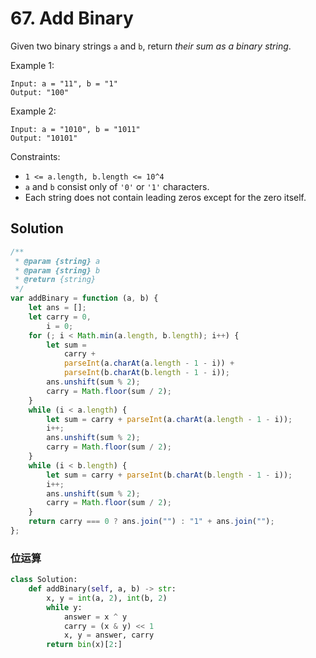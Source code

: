 # 67. Add Binary

Given two binary strings `a` and `b`, return _their sum as a binary string_.

Example 1:

```
Input: a = "11", b = "1"
Output: "100"
```

Example 2:

```
Input: a = "1010", b = "1011"
Output: "10101"
```

Constraints:

-   `1 <= a.length, b.length <= 10^4`
-   `a` and `b` consist only of `'0'` or `'1'` characters.
-   Each string does not contain leading zeros except for the zero itself.

## Solution

```js
/**
 * @param {string} a
 * @param {string} b
 * @return {string}
 */
var addBinary = function (a, b) {
    let ans = [];
    let carry = 0,
        i = 0;
    for (; i < Math.min(a.length, b.length); i++) {
        let sum =
            carry +
            parseInt(a.charAt(a.length - 1 - i)) +
            parseInt(b.charAt(b.length - 1 - i));
        ans.unshift(sum % 2);
        carry = Math.floor(sum / 2);
    }
    while (i < a.length) {
        let sum = carry + parseInt(a.charAt(a.length - 1 - i));
        i++;
        ans.unshift(sum % 2);
        carry = Math.floor(sum / 2);
    }
    while (i < b.length) {
        let sum = carry + parseInt(b.charAt(b.length - 1 - i));
        i++;
        ans.unshift(sum % 2);
        carry = Math.floor(sum / 2);
    }
    return carry === 0 ? ans.join("") : "1" + ans.join("");
};
```

### 位运算

```python
class Solution:
    def addBinary(self, a, b) -> str:
        x, y = int(a, 2), int(b, 2)
        while y:
            answer = x ^ y
            carry = (x & y) << 1
            x, y = answer, carry
        return bin(x)[2:]
```
